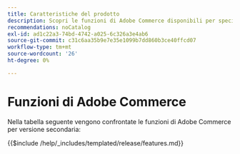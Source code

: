 ```yaml
---
title: Caratteristiche del prodotto
description: Scopri le funzioni di Adobe Commerce disponibili per specifiche versioni.
recommendations: noCatalog
exl-id: ad1c22a3-74bd-4742-a025-6c326a3e4ab6
source-git-commit: c31c6aa35b9e7e35e1099b7dd860b3ce40ffcd07
workflow-type: tm+mt
source-wordcount: '26'
ht-degree: 0%

---
```


# Funzioni di Adobe Commerce

Nella tabella seguente vengono confrontate le funzioni di Adobe Commerce per versione secondaria:

{{$include /help/_includes/templated/release/features.md}}
